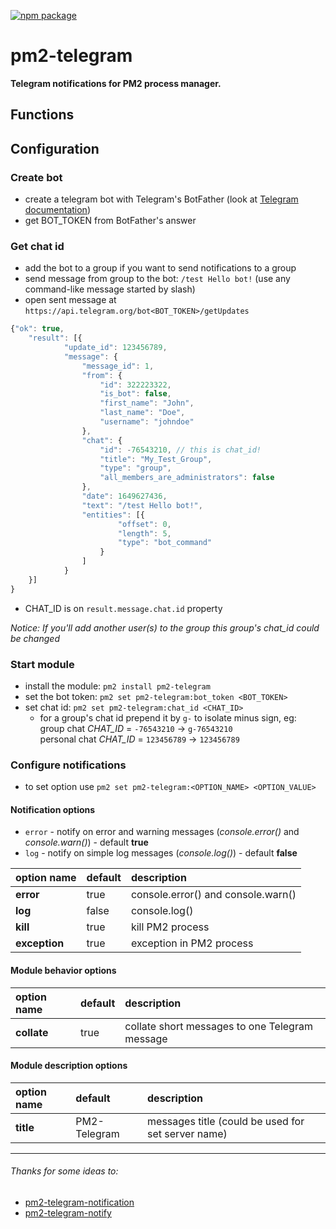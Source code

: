[![npm package](https://img.shields.io/npm/v/pm2-telegram?logo=npm&style=flat-square)](https://www.npmjs.com/package/pm2-telegram)

# pm2-telegram

**Telegram notifications for PM2 process manager.**

## Functions

## Configuration

### Create bot

* create a telegram bot with Telegram's BotFather (look at [Telegram documentation](https://core.telegram.org/bots#creating-a-new-bot))
* get BOT_TOKEN from BotFather's answer

### Get chat id

* add the bot to a group if you want to send notifications to a group
* send message from group to the bot: `/test Hello bot!` (use any command-like message started by slash)
* open sent message at `https://api.telegram.org/bot<BOT_TOKEN>/getUpdates`

```javascript
{"ok": true,
    "result": [{
            "update_id": 123456789,
            "message": {
                "message_id": 1,
                "from": {
                    "id": 322223322,
                    "is_bot": false,
                    "first_name": "John",
                    "last_name": "Doe",
                    "username": "johndoe"
                },
                "chat": {
                    "id": -76543210, // this is chat_id!
                    "title": "My_Test_Group",
                    "type": "group",
                    "all_members_are_administrators": false
                },
                "date": 1649627436,
                "text": "/test Hello bot!",
                "entities": [{
                        "offset": 0,
                        "length": 5,
                        "type": "bot_command"
                    }
                ]
            }
    }]
}
```

* CHAT_ID is on `result.message.chat.id` property

_Notice: If you'll add another user(s) to the group this group's chat_id could be changed_

### Start module

* install the module: `pm2 install pm2-telegram`
* set the bot token: `pm2 set pm2-telegram:bot_token <BOT_TOKEN>`
* set chat id: `pm2 set pm2-telegram:chat_id <CHAT_ID>`
  - for a group's chat id prepend it by `g-` to isolate minus sign, eg:
    <br>group chat _CHAT_ID_ = `-76543210` -> `g-76543210`
    <br>personal chat _CHAT_ID_ = `123456789` -> `123456789`

### Configure notifications

* to set option use `pm2 set pm2-telegram:<OPTION_NAME> <OPTION_VALUE>`

#### Notification options

* `error` - notify on error and warning messages (_console.error()_ and _console.warn()_) - default **true**
* `log` - notify on simple log messages (_console.log()_) - default **false**

| option name   | default | description                        |
| :------------ | :------ | :--------------------------------- |
| **error**     | true    | console.error() and console.warn() |
| **log**       | false   | console.log()                      |
| **kill**      | true    | kill PM2 process                   |
| **exception** | true    | exception in PM2 process           |

#### Module behavior options

| option name | default | description                                    |
| :-----------| :------ | :----------------------------------------------|
| **collate** | true    | collate short messages to one Telegram message |

#### Module description options

| option name | default      | description                                        |
| :---------- | :----------- | :------------------------------------------------- |
| **title**   | PM2-Telegram | messages title (could be used for set server name) |

---

###### Thanks for some ideas to:

* [pm2-telegram-notification](https://github.com/shubhroshekhar/pm2-telegram-notification)
* [pm2-telegram-notify](https://github.com/korolyov88/pm2-telegram-notify)
  

